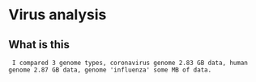 # Virus analysis
## What is this
```shell
 I compared 3 genome types, coronavirus genome 2.83 GB data, human genome 2.87 GB data, genome 'influenza' some MB of data.
   ```